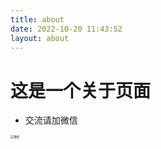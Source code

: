 ```yaml
---
title: about
date: 2022-10-20 11:43:52
layout: about
---
```


# 这是一个关于页面

+ 交流请加微信

<img src="https://huyu-blog.oss-cn-hangzhou.aliyuncs.com/img/ba287393c7509c886f8709e34a79232.jpg?x-oss-process=style/huyu" alt="微信" style="zoom: 33%;" />
